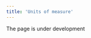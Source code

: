 ```yaml
---
title: 'Units of measure'
---
```

The page is under development

[//]: # (В зависимости от вида деятельности ваших компаний вам может быть необходимо использовать различные единицы измерения для учета товаров и услуг. Все необходимые вам единицы измерения хранятся в **Справочники** - **Единицы измерения**. Для корректировки списка единиц измерения используются кнопки **Добавить**, **Редактировать**, **Удалить**.)

[//]: # ()
[//]: # (![]&#40;images/Unites_of_measure_1.png&#41;)

[//]: # (*Рис . 1 Список единиц измерения*)

[//]: # ()
[//]: # (Чтобы создать новую единицу измерения кликните **Добавить** и в форме Единицы измерения введите название в поле **Наименование**, **Код** &#40;если настроен [нумератор]&#40;Numerators.md&#41; проставляется автоматически&#41;, и при необходимости Код по ОКЕИ.)

[//]: # ()
[//]: # (  )
[//]: # (![]&#40;images/Unites_of_measure_2.png&#41;)

[//]: # ()
[//]: # (*Рис.2 Добавление единицы измерения*)

  

  


